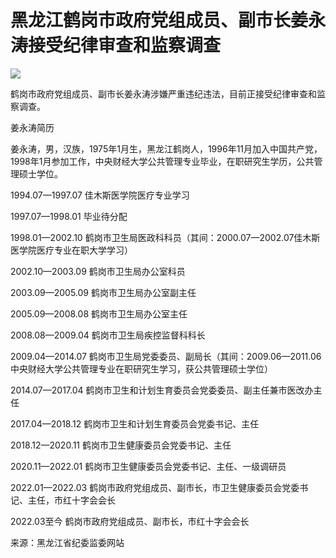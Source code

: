 # 黑龙江鹤岗市政府党组成员、副市长姜永涛接受纪律审查和监察调查

![](https://inews.gtimg.com/newsapp_bt/0/15648634738/1000)

鹤岗市政府党组成员、副市长姜永涛涉嫌严重违纪违法，目前正接受纪律审查和监察调查。

姜永涛简历

姜永涛，男，汉族，1975年1月生，黑龙江鹤岗人，1996年11月加入中国共产党，1998年1月参加工作，中央财经大学公共管理专业毕业，在职研究生学历，公共管理硕士学位。

1994.07—1997.07 佳木斯医学院医疗专业学习

1997.07—1998.01 毕业待分配

1998.01—2002.10 鹤岗市卫生局医政科科员（其间：2000.07—2002.07佳木斯医学院医疗专业在职大学学习）

2002.10—2003.09 鹤岗市卫生局办公室科员

2003.09—2005.09 鹤岗市卫生局办公室副主任

2005.09—2008.08 鹤岗市卫生局办公室主任

2008.08—2009.04 鹤岗市卫生局疾控监督科科长

2009.04—2014.07
鹤岗市卫生局党委委员、副局长（其间：2009.06—2011.06中央财经大学公共管理专业在职研究生学习，获公共管理硕士学位）

2014.07—2017.04 鹤岗市卫生和计划生育委员会党委委员、副主任兼市医改办主任

2017.04—2018.12 鹤岗市卫生和计划生育委员会党委书记、主任

2018.12—2020.11 鹤岗市卫生健康委员会党委书记、主任

2020.11—2022.01 鹤岗市卫生健康委员会党委书记、主任、一级调研员

2022.01—2022.03 鹤岗市政府党组成员、副市长，市卫生健康委员会党委书记、主任，市红十字会会长

2022.03至今 鹤岗市政府党组成员、副市长，市红十字会会长

来源：黑龙江省纪委监委网站

